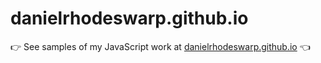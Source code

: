# danielrhodeswarp.github.io
:point_right: See samples of my JavaScript work at [danielrhodeswarp.github.io](https://danielrhodeswarp.github.io) :point_left:
